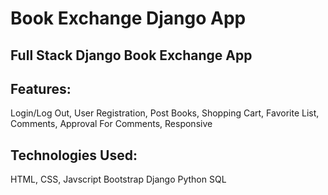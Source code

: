 # Book Exchange Django App
 Full Stack Django Book Exchange App
-------------------------------------

Features:
---------

Login/Log Out,
User Registration,
Post Books,
Shopping Cart,
Favorite List,
Comments,
Approval For Comments,
Responsive


Technologies Used:
-----------------

HTML,
CSS,
Javscript
Bootstrap
Django
Python
SQL
